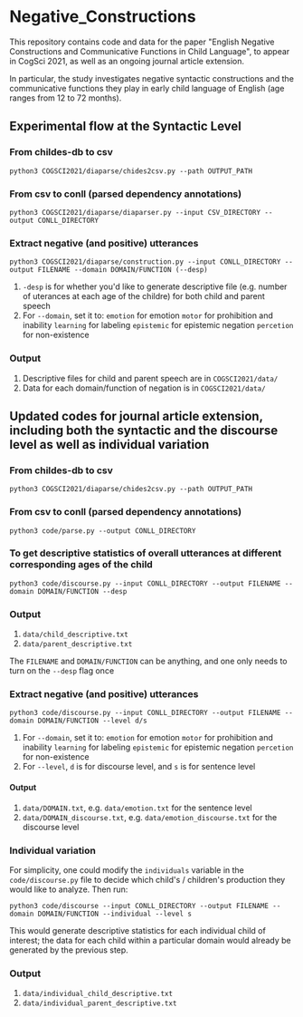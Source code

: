 # Negative_Constructions
This repository contains code and data for the paper "English Negative Constructions and Communicative Functions in Child Language", to appear in CogSci 2021, as well as an ongoing journal article extension.

In particular, the study investigates negative syntactic constructions and the communicative functions they play in early child language of English (age ranges from 12 to 72 months). 

## Experimental flow at the Syntactic Level ##

### From childes-db to csv ###
```
python3 COGSCI2021/diaparse/chides2csv.py --path OUTPUT_PATH
```

### From csv to conll (parsed dependency annotations) ###
```
python3 COGSCI2021/diaparse/diaparser.py --input CSV_DIRECTORY --output CONLL_DIRECTORY
```

### Extract negative (and positive) utterances ###
```
python3 COGSCI2021/diaparse/construction.py --input CONLL_DIRECTORY --output FILENAME --domain DOMAIN/FUNCTION (--desp)
```
   1. ```-desp``` is for whether you'd like to generate descriptive file (e.g. number of uterances at each age of the childre) for both child and parent speech
   2. For ```--domain```, set it to:
      ```emotion``` for emotion
      ```motor``` for prohibition and inability
      ```learning``` for labeling
      ```epistemic``` for epistemic negation
      ```percetion``` for non-existence

### Output ###
   1. Descriptive files for child and parent speech are in ```COGSCI2021/data/```
   2. Data for each domain/function of negation is in ```COGSCI2021/data/```

## Updated codes for journal article extension, including both the syntactic and the discourse level as well as individual variation ##

### From childes-db to csv ###
```
python3 COGSCI2021/diaparse/chides2csv.py --path OUTPUT_PATH
```

### From csv to conll (parsed dependency annotations) ###
```
python3 code/parse.py --output CONLL_DIRECTORY
```

### To get descriptive statistics of overall utterances at different corresponding ages of the child ###
```
python3 code/discourse.py --input CONLL_DIRECTORY --output FILENAME --domain DOMAIN/FUNCTION --desp
```

### Output ###
   1. `data/child_descriptive.txt`
   2. `data/parent_descriptive.txt`

The `FILENAME` and `DOMAIN/FUNCTION` can be anything, and one only needs to turn on the `--desp` flag once

### Extract negative (and positive) utterances ###
```
python3 code/discourse.py --input CONLL_DIRECTORY --output FILENAME --domain DOMAIN/FUNCTION --level d/s
```
   1. For ```--domain```, set it to:
      ```emotion``` for emotion
      ```motor``` for prohibition and inability
      ```learning``` for labeling
      ```epistemic``` for epistemic negation
      ```percetion``` for non-existence
   2. For `--level`, `d` is for discourse level, and `s` is for sentence level

#### Output ####
   1. `data/DOMAIN.txt`, e.g. `data/emotion.txt` for the sentence level
   2. `data/DOMAIN_discourse.txt`, e.g. `data/emotion_discourse.txt` for the discourse level
   
### Individual variation ###

For simplicity, one could modify the `individuals` variable in the `code/discourse.py` file to decide which child's / children's production they would like to analyze. Then run:
```
python3 code/discourse --input CONLL_DIRECTORY --output FILENAME --domain DOMAIN/FUNCTION --individual --level s
```

This would generate descriptive statistics for each individual child of interest; the data for each child within a particular domain would already be generated by the previous step.

### Output ###
   1. `data/individual_child_descriptive.txt`
   2. `data/individual_parent_descriptive.txt`
